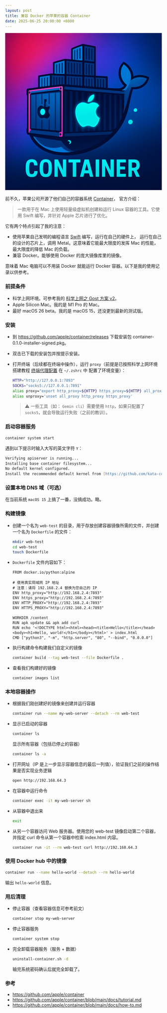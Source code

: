 ```yaml
---
layout: post
title: 兼容 Docker 的苹果的容器 Container
date: 2025-06-25 20:00:00 +0800
---
```


![Apple container image](/images/apple-container01.png)

前不久，苹果公司开源了他们自己的容器系统 [Container](https://github.com/apple/container?tab=readme-ov-file)，
官方介绍：
> 一款用于在 Mac 上使用轻量级虚拟机创建和运行 Linux 容器的工具。它使用 Swift 编写，并针对 Apple 芯片进行了优化。

它有两个特点引起了我的注意：

- 使用苹果自己发明的编程语言 [Swift](https://www.swift.org) 编写，运行在自己的硬件上，
运行在自己的设计的芯片上，调用 Metal。这意味着它能最大限度的发挥 Mac 的性能，最大限度的降低 Mac
的负载。
- 兼容 Docker。能够使用 Docker 的庞大镜像库里的镜像。

意味着 Mac 电脑可以不用装 Docker 就能运行 Docker 容器。以下是我的使用记录以供参考。

### 前提条件

- 科学上网环境。可参考我的 [科学上网之 Gost 方案 v2](https://meiyingqishi.github.io/科学上网/2023/05/20/科学上网之Gost方案v2.html)。
- Apple Silicon Mac。我的是 M1 Pro 的 Mac。
- 最好 macOS 26 beta。我的是 macOS 15，还没更到最新的测试版。

### 安装

- 到 <https://github.com/apple/container/releases> 下载安装包 container-0.1.0-installer-signed.pkg。
- 双击已下载的安装包并按提示安装。
- 打开终端（后续都在终端中操作），运行 `proxy`（前提是已按照科学上网环境搭建教程 [终端代理配置](https://meiyingqishi.github.io/科学上网/2023/05/20/科学上网之Gost方案v2.html#611-终端代理配置) 在 `~/.zshrc` 中
  配置了环境变量）：

  ```zsh
  HTTP="http://127.0.0.1:7893"
  SOCKS="socks5://127.0.0.1:7891"
  alias proxy="export http_proxy=${HTTP} https_proxy=${HTTP} all_proxy=${SOCKS}"
  alias unproxy='unset all_proxy http_proxy https_proxy'
  ```

  > :warning: 一些工具（如： `Gemin cli`）需要使用 `http`，如果只配置了 `socks5`，就会导致运行失败（之前的教训）。

### 启动容器服务

  ```zsh
  container system start
  ```
  
  遇到以下提示时输入大写的英文字符 `Y`：
  
  ```zsh
  Verifying apiserver is running...
  Installing base container filesystem...
  No default kernel configured.                                                             
  Install the recommended default kernel from [https://github.com/kata-containers/kata-containers/releases/download/3.17.0/kata-static-3.17.0-arm64.tar.xz]? [Y/n]:
  ```

### 设置本地 DNS 域（可选）

在当前系统 `macOS 15` 上搞了一番，没搞成功。略。

### 构建镜像

- 创建一个名为 `web-test` 的目录，用于存放创建容器镜像所需的文件，并创建一个名为 `Dockerfile` 的文件：

  ```zsh
  mkdir web-test
  cd web-test
  touch Dockerfile
  ```

- `Dockerfile` 文件内容如下：

  ```docker
  FROM docker.io/python:alpine

  # 使用真实局域网 IP 地址
  # 注意：请将 192.168.2.4 替换为您自己的 IP
  ENV http_proxy="http://192.168.2.4:7893"
  ENV https_proxy="http://192.168.2.4:7893"
  ENV HTTP_PROXY="http://192.168.2.4:7893"
  ENV HTTPS_PROXY="http://192.168.2.4:7893"

  WORKDIR /content
  RUN apk update && apk add curl
  RUN echo '<!DOCTYPE html><html><head><title>Hello</title></head><body><h1>Hello, world!</h1></body></html>' > index.html
  CMD ["python3", "-m", "http.server", "80", "--bind", "0.0.0.0"]
  ```

- 执行构建命令构建我们自定义的镜像

  ```zsh
  container build --tag web-test --file Dockerfile .
  ```

- 查看我们构建好的镜像

  ```zsh
  container images list
  ```

### 本地容器操作

- 根据我们刚创建好的镜像来创建并运行容器

  ```zsh
  container run --name my-web-server --detach --rm web-test
  ```

- 显示已启动的容器

  ```zsh
  container ls
  ```

  显示所有容器（包括已停止的容器）

  ```zsh
  container ls -a
  ```

- 打开网址（IP 是上一步显示容器信息的最后一列值），验证我们之前的操作结果是否实现业务逻辑

  ```zsh
  open http://192.168.64.3
  ```

- 在容器中运行命令

  ```zsh
  container exec -it my-web-server sh
  ```

- 从容器中退出来

  ```zsh
  exit
  ```

- 从另一个容器访问 Web 服务器。使用您的 web-test 镜像启动第二个容器，并指定 curl 命令从第一个容器中检索 index.html 内容。

  ```zsh
  container run -it --rm web-test curl http://192.168.64.3
  ```

### 使用 Docker hub 中的镜像

```zsh
container run --name hello-world --detach --rm hello-world
```

输出 `hello-world` 信息。

### 用后清理

- 停止容器（查看容器信息可参考前文）

  ```zsh
  container stop my-web-server
  ```

- 停止容器服务

  ```zsh
  container system stop
  ```

- 完全卸载容器服务（服务 + 数据）

  ```zsh
  uninstall-container.sh -d
  ```

  输完系统密码确认后就完全卸载了。

### 参考

- <https://github.com/apple/container>
- <https://github.com/apple/container/blob/main/docs/tutorial.md>
- <https://github.com/apple/container/blob/main/docs/how-to.md>
